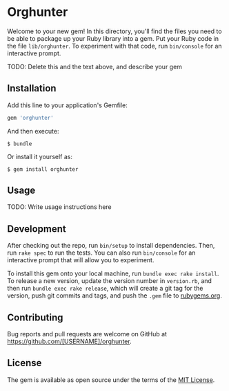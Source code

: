 # Orghunter

Welcome to your new gem! In this directory, you'll find the files you need to be able to package up your Ruby library into a gem. Put your Ruby code in the file `lib/orghunter`. To experiment with that code, run `bin/console` for an interactive prompt.

TODO: Delete this and the text above, and describe your gem

## Installation

Add this line to your application's Gemfile:

```ruby
gem 'orghunter'
```

And then execute:

    $ bundle

Or install it yourself as:

    $ gem install orghunter

## Usage

TODO: Write usage instructions here

## Development

After checking out the repo, run `bin/setup` to install dependencies. Then, run `rake spec` to run the tests. You can also run `bin/console` for an interactive prompt that will allow you to experiment.

To install this gem onto your local machine, run `bundle exec rake install`. To release a new version, update the version number in `version.rb`, and then run `bundle exec rake release`, which will create a git tag for the version, push git commits and tags, and push the `.gem` file to [rubygems.org](https://rubygems.org).

## Contributing

Bug reports and pull requests are welcome on GitHub at https://github.com/[USERNAME]/orghunter.


## License

The gem is available as open source under the terms of the [MIT License](http://opensource.org/licenses/MIT).

